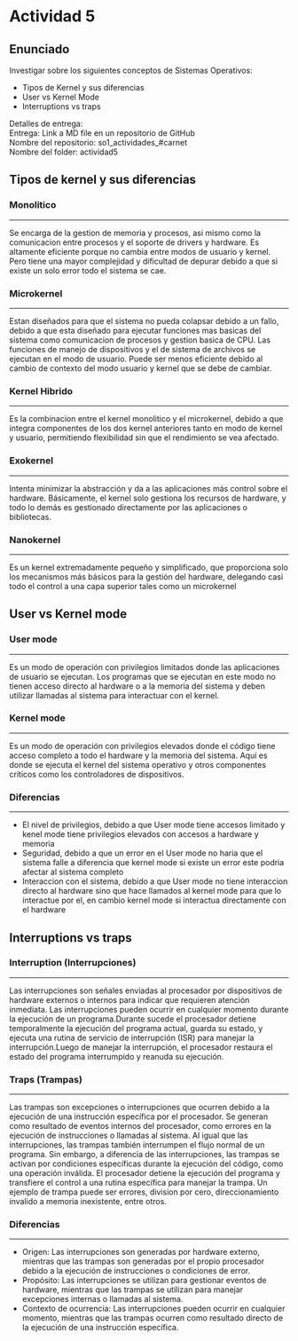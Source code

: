 # Actividad 5

## Enunciado
Investigar sobre los siguientes conceptos de Sistemas Operativos:

- Tipos de Kernel y sus diferencias  
- User vs Kernel Mode
- Interruptions vs traps  

Detalles de entrega:  
Entrega: Link a MD file en un repositorio de GitHub  
Nombre del repositorio: so1_actividades_#carnet  
Nombre del folder: actividad5  

## Tipos de kernel y sus diferencias

### Monolitico
---
Se encarga de la gestion de memoria y procesos, asi mismo como la comunicacion entre procesos y el soporte de drivers y hardware. Es altamente eficiente porque no cambia entre modos de usuario y kernel. Pero tiene una mayor complejidad y dificultad de depurar debido a que si existe un solo error todo el sistema se cae.

### Microkernel
---
Estan diseñados para que el sistema no pueda colapsar debido a un fallo, debido a que esta diseñado para ejecutar funciones mas basicas del sistema como comunicacion de procesos y gestion basica de CPU. Las funciones de manejo de dispositivos y el de sistema de archivos se ejecutan en el modo de usuario. Puede ser menos eficiente debido al cambio de contexto del modo usuario y kernel que se debe de cambiar.

### Kernel Hibrido
---
Es la combinacion entre el kernel monolitico y el microkernel, debido a que integra componentes de los dos kernel anteriores tanto en modo de kernel y usuario, permitiendo flexibilidad sin que el rendimiento se vea afectado.

### Exokernel
---
 Intenta minimizar la abstracción y da a las aplicaciones más control sobre el hardware. Básicamente, el kernel solo gestiona los recursos de hardware, y todo lo demás es gestionado directamente por las aplicaciones o bibliotecas.

 ### Nanokernel
 ---
 Es un kernel extremadamente pequeño y simplificado, que proporciona solo los mecanismos más básicos para la gestión del hardware, delegando casi todo el control a una capa superior tales como un microkernel

 ## User vs Kernel mode

### User mode
---
Es un modo de operación con privilegios limitados donde las aplicaciones de usuario se ejecutan. Los programas que se ejecutan en este modo no tienen acceso directo al hardware o a la memoria del sistema y deben utilizar llamadas al sistema para interactuar con el kernel.

### Kernel mode
---
Es un modo de operación con privilegios elevados donde el código tiene acceso completo a todo el hardware y la memoria del sistema. Aquí es donde se ejecuta el kernel del sistema operativo y otros componentes críticos como los controladores de dispositivos.

### Diferencias
---
- El nivel de privilegios, debido a que User mode tiene accesos limitado y kenel mode tiene privilegios elevados con accesos a hardware y memoria
- Seguridad, debido a que un error en el User mode no haria que el sistema falle a diferencia que kernel mode si existe un error este podria afectar al sistema completo
- Interaccion con el sistema, debido a que User mode no tiene interaccion directo al hardware sino que hace llamados al kernel mode para que lo interactue por el, en cambio kernel mode si interactua directamente con el hardware

## Interruptions vs traps

### Interruption (Interrupciones)
---
Las interrupciones son señales enviadas al procesador por dispositivos de hardware externos o internos para indicar que requieren atención inmediata. Las interrupciones pueden ocurrir en cualquier momento durante la ejecución de un programa.Durante sucede el procesador detiene temporalmente la ejecución del programa actual, guarda su estado, y ejecuta una rutina de servicio de interrupción (ISR) para manejar la interrupción.Luego de manejar la interrupción, el procesador restaura el estado del programa interrumpido y reanuda su ejecución.

### Traps (Trampas)
---
Las trampas son excepciones o interrupciones que ocurren debido a la ejecución de una instrucción específica por el procesador. Se generan como resultado de eventos internos del procesador, como errores en la ejecución de instrucciones o llamadas al sistema. Al igual que las interrupciones, las trampas también interrumpen el flujo normal de un programa. Sin embargo, a diferencia de las interrupciones, las trampas se activan por condiciones específicas durante la ejecución del código, como una operación inválida. El procesador detiene la ejecución del programa y transfiere el control a una rutina específica para manejar la trampa. Un ejemplo de trampa puede ser errores, division por cero, direccionamiento invalido a memoria inexistente, entre otros.

### Diferencias
---
- Origen: Las interrupciones son generadas por hardware externo, mientras que las trampas son generadas por el propio procesador debido a la ejecución de instrucciones o condiciones de error.
- Propósito: Las interrupciones se utilizan para gestionar eventos de hardware, mientras que las trampas se utilizan para manejar excepciones internas o llamadas al sistema.
- Contexto de ocurrencia: Las interrupciones pueden ocurrir en cualquier momento, mientras que las trampas ocurren como resultado directo de la ejecución de una instrucción específica.
